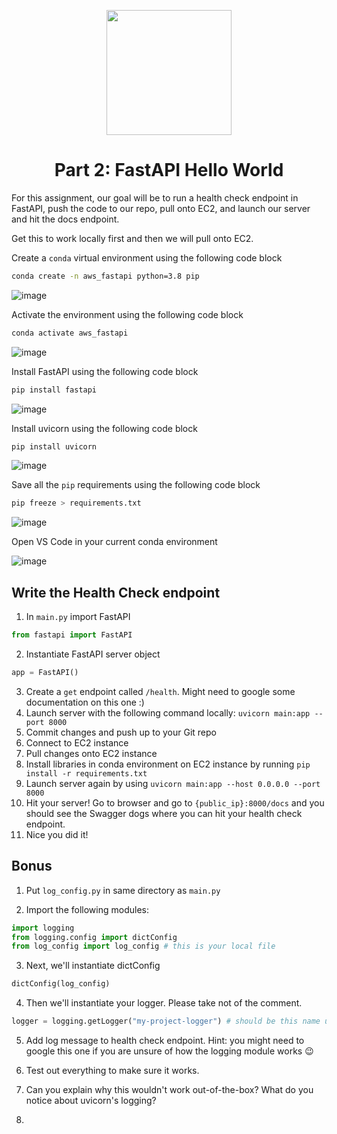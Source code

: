 <p align = "center" draggable=”false” ><img src="https://user-images.githubusercontent.com/37101144/161836199-fdb0219d-0361-4988-bf26-48b0fad160a3.png"
     width="200px"
     height="auto"/>
</p>



# <h1 align="center" id="heading">Part 2: FastAPI Hello World</h1>

For this assignment, our goal will be to run a health check endpoint in FastAPI, push the code to our repo, pull onto EC2, and launch our server and hit the docs endpoint.

Get this to work locally first and then we will pull onto EC2.


Create a `conda` virtual environment using the following code block

``` bash
conda create -n aws_fastapi python=3.8 pip
```

![image](https://user-images.githubusercontent.com/72572922/164943060-02a71406-73fd-4ea4-ae06-5163812d77cf.png)

Activate the environment using the following code block

``` bash
conda activate aws_fastapi
```

![image](https://user-images.githubusercontent.com/72572922/164943075-aa6f66cc-68bb-46a6-bd59-054049d3bd7c.png)

Install FastAPI using the following code block

``` bash
pip install fastapi
```

![image](https://user-images.githubusercontent.com/72572922/164943085-a806dcdf-a7cf-432e-be9c-efd2e0bb0855.png)

Install uvicorn using the following code block

``` bash
pip install uvicorn
```

![image](https://user-images.githubusercontent.com/72572922/164943092-07bf364a-2c26-4a08-ab51-ed989b2502f3.png)

Save all the `pip` requirements using the following code block

``` bash
pip freeze > requirements.txt
```

![image](https://user-images.githubusercontent.com/72572922/164943122-cac80461-cdba-4130-9026-e45033ec1db6.png)

Open VS Code in your current conda environment

![image](https://user-images.githubusercontent.com/72572922/164943215-3c8cb8b9-5147-40b5-8858-f4020395a4dc.png)

## Write the Health Check endpoint

1. In `main.py` import FastAPI

``` python
from fastapi import FastAPI
```
2. Instantiate FastAPI server object

``` python
app = FastAPI()
```
3. Create a `get` endpoint called `/health`. Might need to google some documentation on this one :)
4. Launch server with the following command locally: `uvicorn main:app --port 8000`
5. Commit changes and push up to your Git repo
6. Connect to EC2 instance
7. Pull changes onto EC2 instance
8. Install libraries in conda environment on EC2 instance by running `pip install -r requirements.txt`
9. Launch server again by using `uvicorn main:app --host 0.0.0.0 --port 8000`
10. Hit your server! Go to browser and go to `{public_ip}:8000/docs` and you should see the Swagger dogs where you can hit your health check endpoint. 
11. Nice you did it!
## Bonus

1. Put `log_config.py` in same directory as `main.py`

2. Import the following modules:
``` python
import logging
from logging.config import dictConfig
from log_config import log_config # this is your local file
```
3. Next, we'll instantiate dictConfig
``` python
dictConfig(log_config)
```
4. Then we'll instantiate your logger. Please take not of the comment.
``` python
logger = logging.getLogger("my-project-logger") # should be this name unless you change it in log_config.py
```
5. Add log message to health check endpoint. Hint: you might need to google this one if you are unsure of how the logging module works :wink:

6. Test out everything to make sure it works.

7. Can you explain why this wouldn't work out-of-the-box? What do you notice about uvicorn's logging?
8. 
